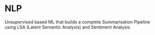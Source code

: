 # NLP
Unsupervised based ML that builds a complete Summarisation Pipeline using LSA (Latent Semantic Analysis) and Sentiment Analysis
